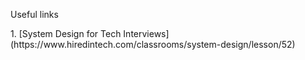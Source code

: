 <p>Useful links
<p>1. [System Design for Tech Interviews] (https://www.hiredintech.com/classrooms/system-design/lesson/52)
